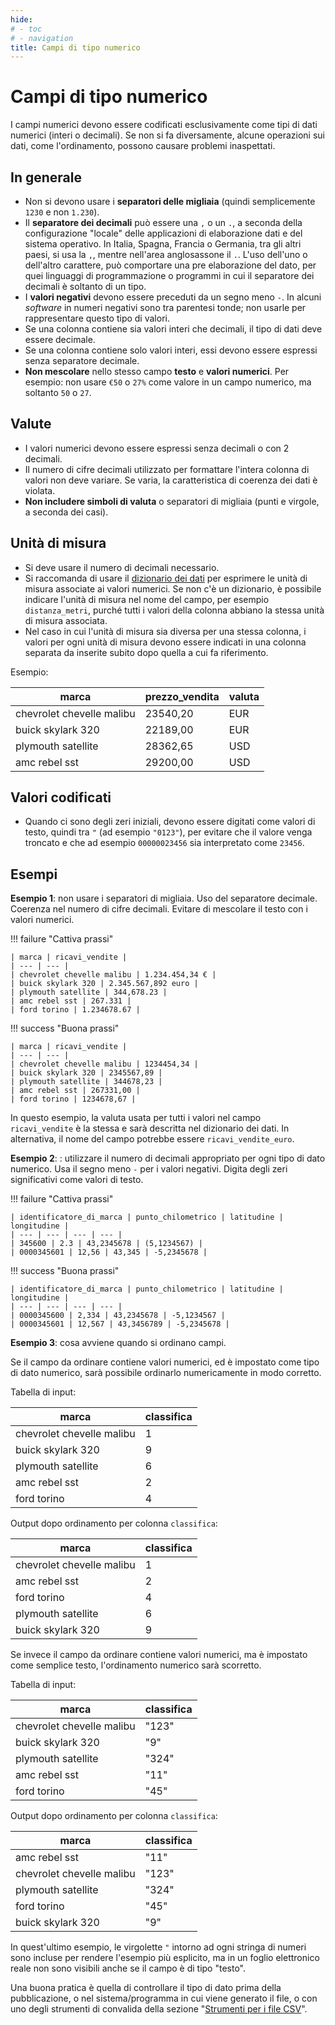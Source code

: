 ```yaml
---
hide:
# - toc
# - navigation
title: Campi di tipo numerico
---
```


# Campi di tipo numerico

I campi numerici devono essere codificati esclusivamente come tipi di dati numerici (interi o decimali). Se non si fa diversamente, alcune operazioni sui dati, come l'ordinamento, possono causare problemi inaspettati.

## In generale

  - Non si devono usare i **separatori delle migliaia** (quindi semplicemente `1230` e non `1.230`).
  - Il **separatore dei decimali** può essere una `,` o un `.`, a seconda della configurazione "locale" delle applicazioni di elaborazione dati e del sistema operativo. In Italia, Spagna, Francia o Germania, tra gli altri paesi, si usa la `,`, mentre nell'area anglosassone il `.`. L'uso dell'uno o dell'altro carattere, può comportare una pre elaborazione del dato, per quei linguaggi di programmazione o programmi in cui il separatore dei decimali è soltanto di un tipo.
  - I **valori negativi** devono essere preceduti da un segno meno `-`. In alcuni *software* in numeri negativi sono tra parentesi tonde; non usarle per rappresentare questo tipo di valori.
  - Se una colonna contiene sia valori interi che decimali, il tipo di dati deve essere decimale.
  - Se una colonna contiene solo valori interi, essi devono essere espressi senza separatore decimale.
  - **Non mescolare** nello stesso campo **testo** e **valori numerici**. Per esempio: non usare `€50` o `27%` come valore in un campo numerico, ma soltanto `50` o `27`.

## Valute
  - I valori numerici devono essere espressi senza decimali o con 2 decimali.
  - Il numero di cifre decimali utilizzato per formattare l'intera colonna di valori non deve variare. Se varia, la caratteristica di coerenza dei dati è violata.
  - **Non includere simboli di valuta** o separatori di migliaia (punti e virgole, a seconda dei casi).
## Unità di misura

  - Si deve usare il numero di decimali necessario.
  - Si raccomanda di usare il [dizionario dei dati](../dizionario_dati.md) per esprimere le unità di misura associate ai valori numerici. Se non c'è un dizionario, è possibile indicare l'unità di misura nel nome del campo, per esempio `distanza_metri`, purché tutti i valori della colonna abbiano la stessa unità di misura associata.
  - Nel caso in cui l'unità di misura sia diversa per una stessa colonna, i valori per ogni unità di misura devono essere indicati in una colonna separata da inserite subito dopo quella a cui fa riferimento.

Esempio:

| marca | prezzo_vendita | valuta |
| --- | --- | --- |
| chevrolet chevelle malibu | 23540,20 | EUR |
| buick skylark 320 | 22189,00 | EUR |
| plymouth satellite | 28362,65 | USD |
| amc rebel sst | 29200,00 | USD |

## Valori codificati

  - Quando ci sono degli zeri iniziali, devono  essere  digitati come valori di testo, quindi tra `"` (ad esempio `"0123"`), per evitare che il valore venga troncato e che ad esempio `00000023456` sia interpretato come `23456`.

## Esempi

**Esempio 1**: non usare i separatori di migliaia. Uso del separatore decimale. Coerenza nel numero di cifre decimali. Evitare di mescolare il testo con i valori numerici.

!!! failure "Cattiva prassi"

    | marca | ricavi_vendite |
    | --- | --- |
    | chevrolet chevelle malibu | 1.234.454,34 € |
    | buick skylark 320 | 2.345.567,892 euro |
    | plymouth satellite | 344,678.23 |
    | amc rebel sst | 267.331 |
    | ford torino | 1.234678.67 |

!!! success "Buona prassi"

    | marca | ricavi_vendite |
    | --- | --- |
    | chevrolet chevelle malibu | 1234454,34 |
    | buick skylark 320 | 2345567,89 |
    | plymouth satellite | 344678,23 |
    | amc rebel sst | 267331,00 |
    | ford torino | 1234678,67 |

In questo esempio, la valuta usata per tutti i valori nel campo `ricavi_vendite` è la stessa e sarà descritta nel dizionario dei dati. In alternativa, il nome del campo potrebbe essere `ricavi_vendite_euro`.

**Esempio 2**: : utilizzare il numero di decimali appropriato per ogni tipo di dato numerico. Usa il segno meno `-` per i valori negativi. Digita degli zeri significativi come valori di testo.

!!! failure "Cattiva prassi"

    | identificatore_di_marca | punto_chilometrico | latitudine | longitudine |
    | --- | --- | --- | --- |
    | 345600 | 2.3 | 43,2345678 | (5,1234567) |
    | 0000345601 | 12,56 | 43,345 | -5,2345678 |

!!! success "Buona prassi"

    | identificatore_di_marca | punto_chilometrico | latitudine | longitudine |
    | --- | --- | --- | --- |
    | 0000345600 | 2,334 | 43,2345678 | -5,1234567 |
    | 0000345601 | 12,567 | 43,3456789 | -5,2345678 |

**Esempio 3**: cosa avviene quando si ordinano campi.

Se il campo da ordinare contiene valori numerici, ed è impostato come tipo di dato numerico, sarà possibile ordinarlo numericamente in modo corretto.

Tabella di input:

| marca | classifica |
| --- | --- |
| chevrolet chevelle malibu | 1 |
| buick skylark 320 | 9 |
| plymouth satellite | 6 |
| amc rebel sst | 2 |
| ford torino | 4 |

Output dopo ordinamento per colonna `classifica`:

| marca | classifica |
| --- | --- |
| chevrolet chevelle malibu | 1 |
| amc rebel sst | 2 |
| ford torino | 4 |
| plymouth satellite | 6 |
| buick skylark 320 | 9 |

Se invece il campo da ordinare contiene valori numerici, ma è impostato come semplice testo, l'ordinamento numerico sarà scorretto.

Tabella di input:

| marca | classifica |
| --- | --- |
| chevrolet chevelle malibu | "123" |
| buick skylark 320 | "9" |
| plymouth satellite | "324" |
| amc rebel sst | "11" |
| ford torino | "45" |

Output dopo ordinamento per colonna `classifica`:

| marca | classifica |
| --- | --- |
| amc rebel sst | "11" |
| chevrolet chevelle malibu | "123" |
| plymouth satellite | "324" |
| ford torino | "45" |
| buick skylark 320 | "9" |

In quest'ultimo esempio, le virgolette `"` intorno ad ogni stringa di numeri sono incluse per rendere l'esempio più esplicito, ma in un foglio elettronico reale non sono visibili anche se il campo è di tipo "testo".

Una buona pratica è quella di controllare il tipo di dato prima della pubblicazione, o nel sistema/programma in cui viene generato il file, o con uno degli strumenti di convalida della sezione "[Strumenti per i file CSV](../strumenti_file_CSV.md)".
